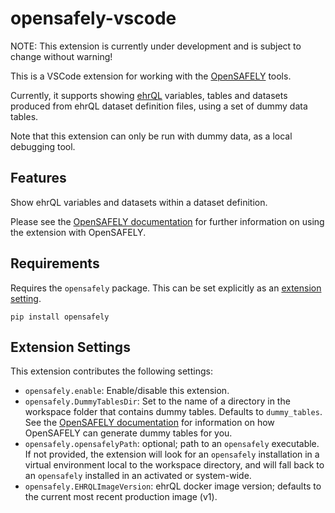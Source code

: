 # opensafely-vscode

NOTE: This extension is currently under development and is subject to change without warning!

This is a VSCode extension for working with the [OpenSAFELY](https://www.opensafely.org) tools.

Currently, it supports showing [ehrQL](https://docs.opensafely.org/ehrql) variables, tables and
datasets produced from ehrQL dataset definition files, using a set of dummy data tables.

Note that this extension can only be run with dummy data, as a local debugging tool.


## Features

Show ehrQL variables and datasets within a dataset definition.

Please see the [OpenSAFELY documentation](https://docs.opensafely.org/ehrql/explanation/vscode-extension/) for further information on using the extension with OpenSAFELY.


## Requirements

Requires the `opensafely` package. This can be set explicitly as an [extension setting](#extension-settings). 

```
pip install opensafely
```

## Extension Settings

This extension contributes the following settings:

* `opensafely.enable`: Enable/disable this extension.
* `opensafely.DummyTablesDir`: Set to the name of a directory in the workspace folder that
  contains dummy tables. Defaults to `dummy_tables`. See the
  [OpenSAFELY documentation](https://docs.opensafely.org/ehrql/how-to/dummy-data/#supply-your-own-dummy-tables)
  for information on how OpenSAFELY can generate dummy tables for you.
* `opensafely.opensafelyPath`: optional; path to an `opensafely` executable. If not provided,
  the extension will look for an `opensafely` installation in a virtual environment local to the
  workspace directory, and will fall back to an `opensafely` installed in an activated or
  system-wide.
* `opensafely.EHRQLImageVersion`: ehrQL docker image version; defaults to the current most recent
  production image (v1).
